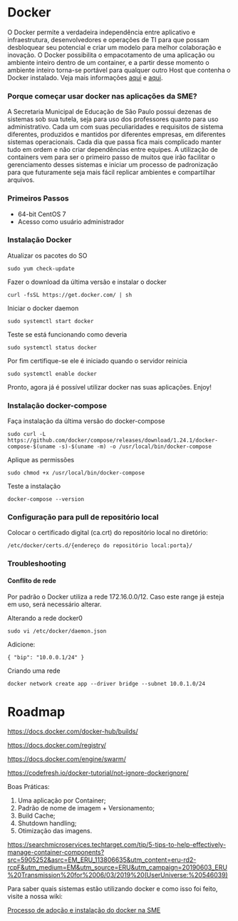 

# Docker

O Docker permite a verdadeira independência entre aplicativo e infraestrutura, desenvolvedores e operações de TI para que possam desbloquear seu potencial e criar um modelo para melhor colaboração e inovação. O Docker possibilita o empacotamento de uma aplicação ou ambiente inteiro dentro de um container, e a partir desse momento o ambiente inteiro torna-se portável para qualquer outro Host que contenha o Docker instalado. Veja mais informações [aqui](https://www.docker.com/what-docker) e [aqui](https://www.mundodocker.com.br/o-que-e-docker/).

### Porque começar usar docker nas aplicações da SME?

A Secretaria Municipal de Educação de São Paulo possui dezenas de sistemas sob sua tutela, seja para uso dos professores quanto para uso administrativo. Cada um com suas peculiaridades e requisitos de sistema diferentes, produzidos e mantidos por diferentes empresas, em diferentes sistemas operacionais. Cada dia que passa fica mais complicado manter tudo em ordem e não criar dependências entre equipes. A utilização de containers vem para ser o primeiro passo de muitos que irão facilitar o gerenciamento desses sistemas e iniciar um processo de padronização para que futuramente seja mais fácil replicar ambientes e compartilhar arquivos.

### Primeiros Passos

* 64-bit CentOS 7
* Acesso como usuário administrador 
   
###  Instalação Docker

Atualizar os pacotes do SO 

`sudo yum check-update`

Fazer o download da última versão e instalar o docker

`curl -fsSL https://get.docker.com/ | sh`

Iniciar o docker daemon

`sudo systemctl start docker`

Teste se está funcionando como deveria

`sudo systemctl status docker`

Por fim certifique-se ele é iniciado quando o servidor reinicia

`sudo systemctl enable docker`

Pronto, agora já é possível utilizar docker nas suas aplicações. Enjoy!


### Instalação docker-compose

Faça instalação da última versão do docker-compose

` sudo curl -L https://github.com/docker/compose/releases/download/1.24.1/docker-compose-$(uname -s)-$(uname -m) -o /usr/local/bin/docker-compose `

Aplique as permissões

` sudo chmod +x /usr/local/bin/docker-compose `

Teste a instalação

` docker-compose --version `

### Configuração para pull de repositório local

Colocar o certificado digital (ca.crt) do repositório local no diretório:

` /etc/docker/certs.d/{endereço do repositório local:porta}/ `

### Troubleshooting

#### Conflito de rede

Por padrão o Docker utiliza a rede 172.16.0.0/12. Caso este range já esteja em uso, será necessário alterar.

Alterando a rede docker0

` sudo vi /etc/docker/daemon.json `

Adicione:

` {
  "bip": "10.0.0.1/24"
} `

Criando uma rede

` docker network create app --driver bridge --subnet 10.0.1.0/24 `

# Roadmap
https://docs.docker.com/docker-hub/builds/

https://docs.docker.com/registry/

https://docs.docker.com/engine/swarm/

https://codefresh.io/docker-tutorial/not-ignore-dockerignore/

Boas Práticas:

1. Uma aplicação por Container;
2. Padrão de nome de imagem + Versionamento;
3. Build Cache;
4. Shutdown handling;
5. Otimização das imagens.

https://searchmicroservices.techtarget.com/tip/5-tips-to-help-effectively-manage-container-components?src=5905252&asrc=EM_ERU_113806635&utm_content=eru-rd2-rcpF&utm_medium=EM&utm_source=ERU&utm_campaign=20190603_ERU%20Transmission%20for%2006/03/2019%20(UserUniverse:%20546039)

Para saber quais sistemas estão utilizando docker e como isso foi feito, visite a nossa wiki: 

[Processo de adoção e instalação do docker na SME](https://github.com/prefeiturasp/SME-Docker/wiki/Processo-de-ado%C3%A7%C3%A3o-do-Docker-na-SME)


